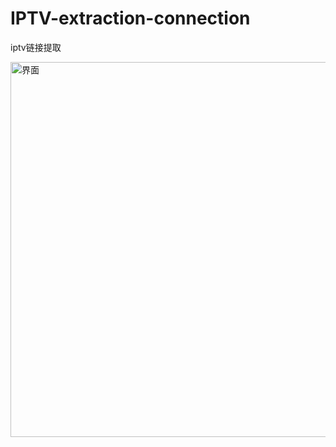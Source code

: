 # IPTV-extraction-connection
iptv链接提取

<img src="[/piaoliuchong/IPTV-extraction-connection/blob/main/%E7%95%8C%E9%9D%A2%E6%88%AA%E5%9B%BE.jpg)" alt="界面" title="界面" style="height: 600px; max-width: 100%;">
